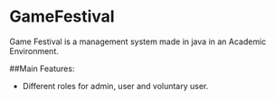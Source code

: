 # GameFestival
Game Festival is a management system made in java in an Academic Environment.

##Main Features:
- Different roles for admin, user and voluntary user.
